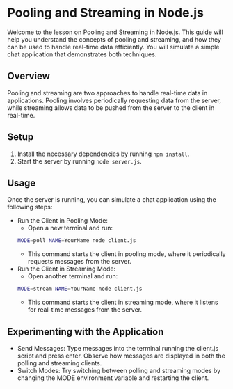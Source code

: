 # Pooling and Streaming in Node.js

Welcome to the lesson on Pooling and Streaming in Node.js. This guide will help you understand the concepts of pooling and streaming, and how they can be used to handle real-time data efficiently. You will simulate a simple chat application that demonstrates both techniques.

## Overview

Pooling and streaming are two approaches to handle real-time data in applications. Pooling involves periodically requesting data from the server, while streaming allows data to be pushed from the server to the client in real-time.

## Setup

1. Install the necessary dependencies by running `npm install`.
2. Start the server by running `node server.js`.

## Usage

Once the server is running, you can simulate a chat application using the following steps:

- Run the Client in Pooling Mode:
  - Open a new terminal and run:
  ```bash
  MODE=poll NAME=YourName node client.js
  ```
  - This command starts the client in pooling mode, where it periodically requests messages from the server.
- Run the Client in Streaming Mode:
  - Open another terminal and run:
  ```bash
  MODE=stream NAME=YourName node client.js
  ```
  - This command starts the client in streaming mode, where it listens for real-time messages from the server.

## Experimenting with the Application

- Send Messages: Type messages into the terminal running the client.js script and press enter. Observe how messages are displayed in both the polling and streaming clients.
- Switch Modes: Try switching between polling and streaming modes by changing the MODE environment variable and restarting the client.
